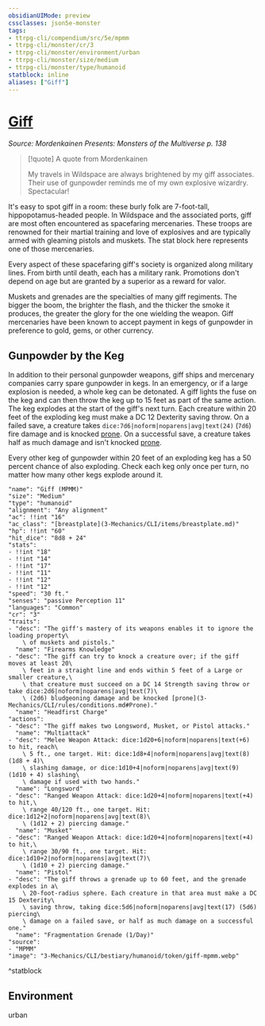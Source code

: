 ```yaml
---
obsidianUIMode: preview
cssclasses: json5e-monster
tags:
- ttrpg-cli/compendium/src/5e/mpmm
- ttrpg-cli/monster/cr/3
- ttrpg-cli/monster/environment/urban
- ttrpg-cli/monster/size/medium
- ttrpg-cli/monster/type/humanoid
statblock: inline
aliases: ["Giff"]
---
```

# [Giff](3-Mechanics\CLI\bestiary\humanoid/giff-mpmm.md)
*Source: Mordenkainen Presents: Monsters of the Multiverse p. 138*  

> [!quote] A quote from Mordenkainen  
> 
> My travels in Wildspace are always brightened by my giff associates. Their use of gunpowder reminds me of my own explosive wizardry. Spectacular!

It's easy to spot giff in a room: these burly folk are 7-foot-tall, hippopotamus-headed people. In Wildspace and the associated ports, giff are most often encountered as spacefaring mercenaries. These troops are renowned for their martial training and love of explosives and are typically armed with gleaming pistols and muskets. The stat block here represents one of those mercenaries.

Every aspect of these spacefaring giff's society is organized along military lines. From birth until death, each has a military rank. Promotions don't depend on age but are granted by a superior as a reward for valor.

Muskets and grenades are the specialties of many giff regiments. The bigger the boom, the brighter the flash, and the thicker the smoke it produces, the greater the glory for the one wielding the weapon. Giff mercenaries have been known to accept payment in kegs of gunpowder in preference to gold, gems, or other currency.

## Gunpowder by the Keg

In addition to their personal gunpowder weapons, giff ships and mercenary companies carry spare gunpowder in kegs. In an emergency, or if a large explosion is needed, a whole keg can be detonated. A giff lights the fuse on the keg and can then throw the keg up to 15 feet as part of the same action. The keg explodes at the start of the giff's next turn. Each creature within 20 feet of the exploding keg must make a DC 12 Dexterity saving throw. On a failed save, a creature takes `dice:7d6|noform|noparens|avg|text(24)` (`7d6`) fire damage and is knocked [prone](3-Mechanics/CLI/rules/conditions.md#Prone). On a successful save, a creature takes half as much damage and isn't knocked [prone](3-Mechanics/CLI/rules/conditions.md#Prone).

Every other keg of gunpowder within 20 feet of an exploding keg has a 50 percent chance of also exploding. Check each keg only once per turn, no matter how many other kegs explode around it.

```statblock
"name": "Giff (MPMM)"
"size": "Medium"
"type": "humanoid"
"alignment": "Any alignment"
"ac": !!int "16"
"ac_class": "[breastplate](3-Mechanics/CLI/items/breastplate.md)"
"hp": !!int "60"
"hit_dice": "8d8 + 24"
"stats":
- !!int "18"
- !!int "14"
- !!int "17"
- !!int "11"
- !!int "12"
- !!int "12"
"speed": "30 ft."
"senses": "passive Perception 11"
"languages": "Common"
"cr": "3"
"traits":
- "desc": "The giff's mastery of its weapons enables it to ignore the loading property\
    \ of muskets and pistols."
  "name": "Firearms Knowledge"
- "desc": "The giff can try to knock a creature over; if the giff moves at least 20\
    \ feet in a straight line and ends within 5 feet of a Large or smaller creature,\
    \ that creature must succeed on a DC 14 Strength saving throw or take dice:2d6|noform|noparens|avg|text(7)\
    \ (2d6) bludgeoning damage and be knocked [prone](3-Mechanics/CLI/rules/conditions.md#Prone)."
  "name": "Headfirst Charge"
"actions":
- "desc": "The giff makes two Longsword, Musket, or Pistol attacks."
  "name": "Multiattack"
- "desc": "Melee Weapon Attack: dice:1d20+6|noform|noparens|text(+6) to hit, reach\
    \ 5 ft., one target. Hit: dice:1d8+4|noform|noparens|avg|text(8) (1d8 + 4)\
    \ slashing damage, or dice:1d10+4|noform|noparens|avg|text(9) (1d10 + 4) slashing\
    \ damage if used with two hands."
  "name": "Longsword"
- "desc": "Ranged Weapon Attack: dice:1d20+4|noform|noparens|text(+4) to hit,\
    \ range 40/120 ft., one target. Hit: dice:1d12+2|noform|noparens|avg|text(8)\
    \ (1d12 + 2) piercing damage."
  "name": "Musket"
- "desc": "Ranged Weapon Attack: dice:1d20+4|noform|noparens|text(+4) to hit,\
    \ range 30/90 ft., one target. Hit: dice:1d10+2|noform|noparens|avg|text(7)\
    \ (1d10 + 2) piercing damage."
  "name": "Pistol"
- "desc": "The giff throws a grenade up to 60 feet, and the grenade explodes in a\
    \ 20-foot-radius sphere. Each creature in that area must make a DC 15 Dexterity\
    \ saving throw, taking dice:5d6|noform|noparens|avg|text(17) (5d6) piercing\
    \ damage on a failed save, or half as much damage on a successful one."
  "name": "Fragmentation Grenade (1/Day)"
"source":
- "MPMM"
"image": "3-Mechanics/CLI/bestiary/humanoid/token/giff-mpmm.webp"
```
^statblock

## Environment

urban